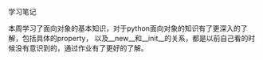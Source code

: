 学习笔记

本周学习了面向对象的基本知识，对于python面向对象的知识有了更深入的了解，包括具体的property，
以及__new__和__init__的关系，都是以前自己看的时候没有意识到的，通过作业有了更好的了解。
